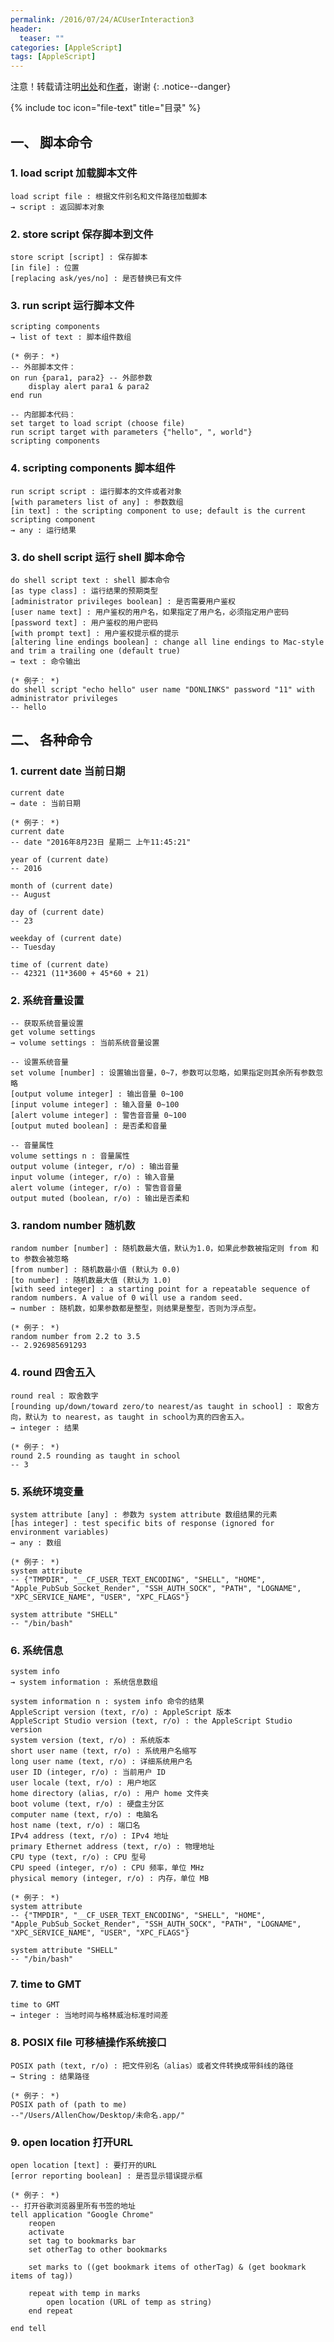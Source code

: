 ```yaml
---
permalink: /2016/07/24/ACUserInteraction3
header:
  teaser: ""
categories: [AppleScript]
tags: [AppleScript]
---
```



注意！转载请注明[出处](http://mkapple.cn/2016/07/24/ACUserInteraction3)和[作者](http://mkapple.cn)，谢谢
{: .notice--danger}

{% include toc icon="file-text" title="目录" %}

## 一、 脚本命令

### 1. load script 加载脚本文件
```applescript
load script file : 根据文件别名和文件路径加载脚本
→ script : 返回脚本对象
```

### 2. store script 保存脚本到文件
```applescript
store script [script] : 保存脚本
[in file] : 位置
[replacing ask/‌yes/‌no] : 是否替换已有文件
```

### 3. run script 运行脚本文件
```applescript
scripting components
→ list of text : 脚本组件数组
```

```applescript
(* 例子： *)
-- 外部脚本文件：
on run {para1, para2} -- 外部参数	display alert para1 & para2end run

-- 内部脚本代码：
set target to load script (choose file)run script target with parameters {"hello", ", world"}scripting components
```

### 4. scripting components 脚本组件
```applescript
run script script : 运行脚本的文件或者对象
[with parameters list of any] : 参数数组
[in text] : the scripting component to use; default is the current scripting component
→ any : 运行结果
```

### 3. do shell script 运行 shell 脚本命令
```applescript
do shell script text : shell 脚本命令
[as type class] : 运行结果的预期类型
[administrator privileges boolean] : 是否需要用户鉴权
[user name text] : 用户鉴权的用户名，如果指定了用户名，必须指定用户密码
[password text] : 用户鉴权的用户密码
[with prompt text] : 用户鉴权提示框的提示
[altering line endings boolean] : change all line endings to Mac-style and trim a trailing one (default true)
→ text : 命令输出
```

```applescript
(* 例子： *)
do shell script "echo hello" user name "DONLINKS" password "11" with administrator privileges
-- hello
```

## 二、 各种命令

### 1. current date 当前日期
```applescript
current date
→ date : 当前日期
```

```applescript
(* 例子： *)
current date
-- date "2016年8月23日 星期二 上午11:45:21"

year of (current date)
-- 2016

month of (current date)
-- August

day of (current date)
-- 23

weekday of (current date)
-- Tuesday

time of (current date)
-- 42321 (11*3600 + 45*60 + 21)
```

### 2. 系统音量设置
```applescript
-- 获取系统音量设置
get volume settings 
→ volume settings : 当前系统音量设置

-- 设置系统音量
set volume [number] : 设置输出音量，0~7，参数可以忽略，如果指定则其余所有参数忽略
[output volume integer] : 输出音量 0~100
[input volume integer] : 输入音量 0~100
[alert volume integer] : 警告音音量 0~100
[output muted boolean] : 是否柔和音量

-- 音量属性
volume settings n : 音量属性
output volume (integer, r/o) : 输出音量
input volume (integer, r/o) : 输入音量
alert volume (integer, r/o) : 警告音音量
output muted (boolean, r/o) : 输出是否柔和

```

### 3. random number 随机数
```applescript
random number [number] : 随机数最大值，默认为1.0，如果此参数被指定则 from 和 to 参数会被忽略
[from number] : 随机数最小值 (默认为 0.0)
[to number] : 随机数最大值 (默认为 1.0)
[with seed integer] : a starting point for a repeatable sequence of random numbers. A value of 0 will use a random seed.
→ number : 随机数，如果参数都是整型，则结果是整型，否则为浮点型。
```

```applescript
(* 例子： *)
random number from 2.2 to 3.5
-- 2.926985691293
```

### 4. round 四舍五入
```applescript
round real : 取舍数字
[rounding up/‌down/‌toward zero/‌to nearest/‌as taught in school] : 取舍方向，默认为 to nearest，as taught in school为真的四舍五入。
→ integer : 结果
```

```applescript
(* 例子： *)
round 2.5 rounding as taught in school
-- 3
```

### 5. 系统环境变量
```applescript
system attribute [any] : 参数为 system attribute 数组结果的元素
[has integer] : test specific bits of response (ignored for environment variables)
→ any : 数组
```

```applescript
(* 例子： *)
system attribute
-- {"TMPDIR", "__CF_USER_TEXT_ENCODING", "SHELL", "HOME", "Apple_PubSub_Socket_Render", "SSH_AUTH_SOCK", "PATH", "LOGNAME", "XPC_SERVICE_NAME", "USER", "XPC_FLAGS"}

system attribute "SHELL"
-- "/bin/bash"
```

### 6. 系统信息
```applescript
system info
→ system information : 系统信息数组

system information n : system info 命令的结果
AppleScript version (text, r/o) : AppleScript 版本
AppleScript Studio version (text, r/o) : the AppleScript Studio version
system version (text, r/o) : 系统版本
short user name (text, r/o) : 系统用户名缩写
long user name (text, r/o) : 详细系统用户名
user ID (integer, r/o) : 当前用户 ID
user locale (text, r/o) : 用户地区
home directory (alias, r/o) : 用户 home 文件夹
boot volume (text, r/o) : 硬盘主分区
computer name (text, r/o) : 电脑名
host name (text, r/o) : 端口名
IPv4 address (text, r/o) : IPv4 地址
primary Ethernet address (text, r/o) : 物理地址
CPU type (text, r/o) : CPU 型号
CPU speed (integer, r/o) : CPU 频率，单位 MHz
physical memory (integer, r/o) : 内存，单位 MB
```

```applescript
(* 例子： *)
system attribute
-- {"TMPDIR", "__CF_USER_TEXT_ENCODING", "SHELL", "HOME", "Apple_PubSub_Socket_Render", "SSH_AUTH_SOCK", "PATH", "LOGNAME", "XPC_SERVICE_NAME", "USER", "XPC_FLAGS"}

system attribute "SHELL"
-- "/bin/bash"
```

### 7. time to GMT 
```applescript
time to GMT
→ integer : 当地时间与格林威治标准时间差
```

### 8. POSIX file 可移植操作系统接口
```applescript
POSIX path (text, r/o) : 把文件别名（alias）或者文件转换成带斜线的路径
→ String : 结果路径
```

```applescript
(* 例子： *)
POSIX path of (path to me)
--"/Users/AllenChow/Desktop/未命名.app/"
```

### 9. open location 打开URL
```applescript
open location [text] : 要打开的URL
[error reporting boolean] : 是否显示错误提示框
```

```applescript
(* 例子： *)
-- 打开谷歌浏览器里所有书签的地址
tell application "Google Chrome"	reopen	activate	set tag to bookmarks bar	set otherTag to other bookmarks		set marks to ((get bookmark items of otherTag) & (get bookmark items of tag))		repeat with temp in marks		open location (URL of temp as string)	end repeat	end tell
```



<!-- 多说评论框 start -->
<div class="ds-thread" data-thread-key="ACUserInteraction3" data-title="ACUserInteraction3" data-url="http://mkapple.cn/2016/07/24/ACUserInteraction3"></div>
<!-- 多说评论框 end -->
<!-- 多说公共JS代码 start (一个网页只需插入一次) -->
<script type="text/javascript">
var duoshuoQuery = {short_name:"mkapple"};
	(function() {
		var ds = document.createElement('script');
		ds.type = 'text/javascript';ds.async = true;
		ds.src = (document.location.protocol == 'https:' ? 'https:' : 'http:') + '//static.duoshuo.com/embed.js';
		ds.charset = 'UTF-8';
		(document.getElementsByTagName('head')[0] 
		 || document.getElementsByTagName('body')[0]).appendChild(ds);
	})();
	</script>
<!-- 多说公共JS代码 end -->
